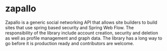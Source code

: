 # zapallo

Zapallo is a generic social networking API that allows site builders to build
sites that use spring based security and Spring Web Flow. The responsibility
of the library include account creation, security and deletion as well as
profile management and graph data. The library has a long way to go before it
is production ready and contributors are welcome.
